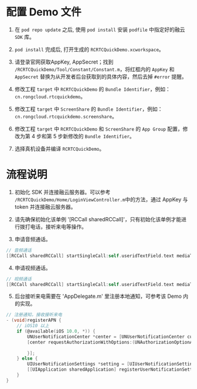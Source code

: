 # 配置 Demo 文件
1. 在 `pod repo update` 之后, 使用 `pod install` 安装 `podfile` 中指定好的融云 `SDK` 库。

2. `pod install` 完成后, 打开生成的 `RCRTCQuickDemo.xcworkspace`。

3. 请登录官网获取AppKey, AppSecret；找到 `/RCRTCQuickDemo/Tool/Constant/Constant.m`，将红框内的 `AppKey` 和 `AppSecret` 替换为从开发者后台获取到的具体内容，然后去掉 `#error` 提醒。

4. 修改工程 `target` 中 `RCRTCQuickDemo` 的 `Bundle Identifier`，例如：`cn.rongcloud.rtcquickdemo`。

5. 修改工程 `target` 中 `ScreenShare` 的 `Bundle Identifier`，例如：`cn.rongcloud.rtcquickdemo.screenshare`。

6. 修改工程 `target` 中 `RCRTCQuickDemo` 和 `ScreenShare` 的 `App Group` 配置，修改为第 4 步和第 5 步新修改的 `Bundle Identifier`。

7. 选择真机设备并编译 `RCRTCQuickDemo`。

# 流程说明
1. 初始化 SDK 并连接融云服务器。可以参考 `/RCRTCQuickDemo/Home/LoginViewController.m`中的方法，通过 AppKey 与 token 并连接融云服务器。

2. 请先确保初始化该单例 '[RCCall sharedRCCall]'，只有初始化该单例才能进行拨打电话，接听来电等操作。

3. 申请音频通话。
```objectivec
// 音频通话
[[RCCall sharedRCCall] startSingleCall:self.useridTextField.text mediaType:RCCallMediaAudio];
```

4. 申请视频通话。
```objectivec
// 视频通话
[[RCCall sharedRCCall] startSingleCall:self.useridTextField.text mediaType:RCCallMediaVideo];
```
5. 后台接听来电需要在 'AppDelegate.m' 里注册本地通知，可参考该 Demo 内的实现。
```objectivec
// 注册通知，接收接听来电
- (void)registerAPN {
    // iOS10 以上
    if (@available(iOS 10.0, *)) {
        UNUserNotificationCenter *center = [UNUserNotificationCenter currentNotificationCenter];
        [center requestAuthorizationWithOptions:(UNAuthorizationOptionAlert + UNAuthorizationOptionSound) completionHandler:^(BOOL granted, NSError * _Nullable error) {
            
        }];
    } else {
        UIUserNotificationSettings *setting = [UIUserNotificationSettings settingsForTypes:UIUserNotificationTypeBadge | UIUserNotificationTypeSound | UIUserNotificationTypeAlert categories:nil];
        [[UIApplication sharedApplication] registerUserNotificationSettings:setting];
    }
}
```
